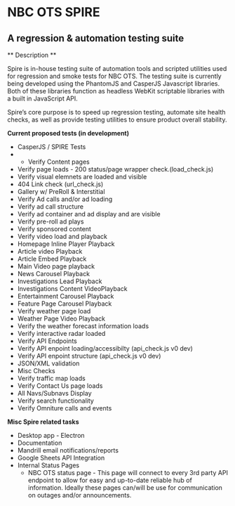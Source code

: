 # NBC OTS SPIRE #
## A regression & automation testing suite ##

** Description **

Spire is in-house testing suite of automation tools and scripted utilities used for regression and smoke tests for NBC OTS. The testing suite is currently being developed using the PhantomJS and CasperJS Javascript libraries. Both of these libraries function as headless WebKit scriptable libraries with a built in JavaScript API.

Spire’s core purpose is to speed up regression testing, automate site health checks, as well as provide testing utilities to ensure product overall stability.

**Current proposed tests (in development)**
* CasperJS / SPIRE Tests
* * Verify Content pages
* Verify page loads - 200 status/page wrapper check.(load_check.js) 
* Verify visual elemnets are loaded and visible
* 404 Link check (url_check.js)
* Gallery w/ PreRoll & Interstitial
* Verify Ad calls and/or ad loading
* Verify ad call structure
* Verify ad container and ad display and are visible
* Verify pre-roll ad plays
* Verify sponsored content
* Verify video load and playback
* Homepage Inline Player Playback
* Article video Playback
* Article Embed Playback
* Main Video page playback
* News Carousel Playback
* Investigations Lead Playback
* Investigations Content VideoPlayback
* Entertainment Carousel Playback
* Feature Page Carousel Playback
* Verify weather page load
* Weather Page Video Playback
* Verify the weather forecast information loads
* Verify interactive radar loaded
* Verify API Endpoints
* Verify API enpoint loading/accessibilty (api_check.js v0 dev)
* Verify API enpoint structure (api_check.js v0 dev)
* JSON/XML validation
* Misc Checks
* Verify traffic map loads
* Verify Contact Us page loads
* All Navs/Subnavs Display
* Verify search functionality
* Verify Omniture calls and events

**Misc Spire related tasks**
*	Desktop app - Electron
*	Documentation
*	Mandrill email notifications/reports
*	Google Sheets API Integration
*	Internal Status Pages
	*	NBC OTS status page - This page will connect to every 3rd party API endpoint to allow for easy and up-to-date reliable hub of information. Ideally these pages can/will be use for communication on outages and/or announcements.